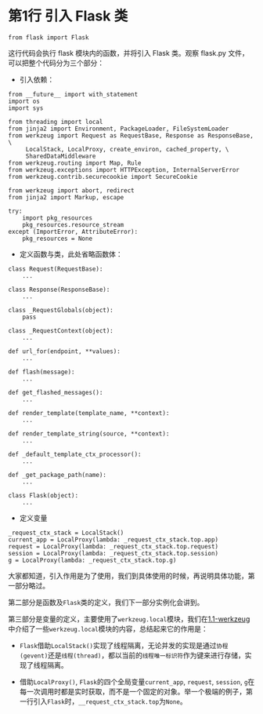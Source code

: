 # 第1行 引入 Flask 类

```
from flask import Flask
```

这行代码会执行 flask 模块内的函数，并将引入 Flask 类。观察 flask.py 文件，可以把整个代码分为三个部分：

* 引入依赖：

```
from __future__ import with_statement
import os
import sys

from threading import local
from jinja2 import Environment, PackageLoader, FileSystemLoader
from werkzeug import Request as RequestBase, Response as ResponseBase, \
     LocalStack, LocalProxy, create_environ, cached_property, \
     SharedDataMiddleware
from werkzeug.routing import Map, Rule
from werkzeug.exceptions import HTTPException, InternalServerError
from werkzeug.contrib.securecookie import SecureCookie

from werkzeug import abort, redirect
from jinja2 import Markup, escape

try:
    import pkg_resources
    pkg_resources.resource_stream
except (ImportError, AttributeError):
    pkg_resources = None
```


* 定义函数与类，此处省略函数体：

```
class Request(RequestBase):
    ...

class Response(ResponseBase):
    ...

class _RequestGlobals(object):
    pass

class _RequestContext(object):
    ...

def url_for(endpoint, **values):
    ...

def flash(message):
    ...

def get_flashed_messages():
    ...

def render_template(template_name, **context):
    ...

def render_template_string(source, **context):
    ...

def _default_template_ctx_processor():
    ...

def _get_package_path(name):
    ...

class Flask(object):
    ...
```

* 定义变量

```
_request_ctx_stack = LocalStack()
current_app = LocalProxy(lambda: _request_ctx_stack.top.app)
request = LocalProxy(lambda: _request_ctx_stack.top.request)
session = LocalProxy(lambda: _request_ctx_stack.top.session)
g = LocalProxy(lambda: _request_ctx_stack.top.g)
```

大家都知道，引入作用是为了使用，我们到具体使用的时候，再说明具体功能，第一部分略过。

第二部分是函数及`Flask`类的定义，我们下一部分实例化会讲到。

第三部分是变量的定义，主要使用了`werkzeug.local`模块，我们在[1.1-werkzeug](./1_1werkzeug.md)中介绍了一些`werkzeug.local`模块的内容，总结起来它的作用是：

* `Flask`借助`LocalStack()`实现了线程隔离，无论并发的实现是通过`协程(gevent)`还是`线程(thread)`，都以当前的`线程唯一标识符`作为键来进行存储，实现了线程隔离。

* 借助`LocalProxy()`, `Flask`的四个全局变量`current_app`, `request`, `session`, `g`在每一次调用时都是实时获取，而不是一个固定的对象。举一个极端的例子，第一行引入`Flask`时，`__request_ctx_stack.top`为`None`。
